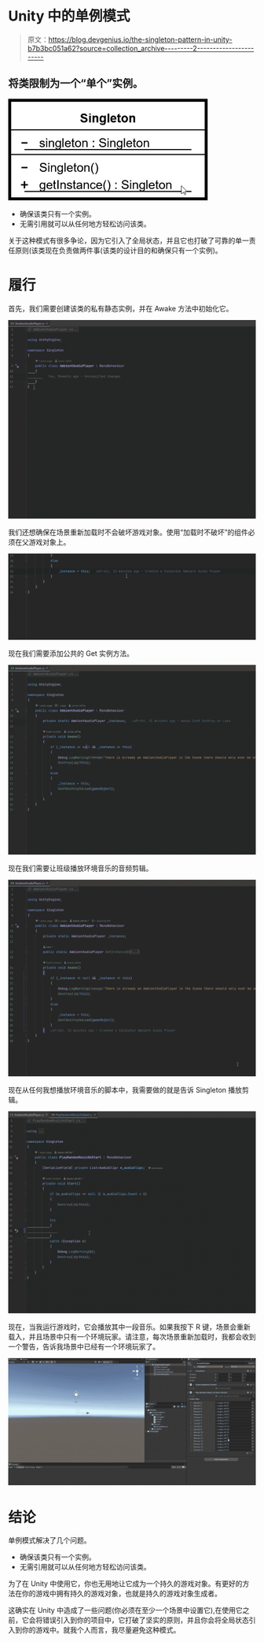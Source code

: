 # Unity 中的单例模式

> 原文：<https://blog.devgenius.io/the-singleton-pattern-in-unity-b7b3bc051a62?source=collection_archive---------2----------------------->

## 将类限制为一个“单个”实例。

![](img/7af9f754e3cbe3b5a0cde7f3b28c1049.png)

*   确保该类只有一个实例。
*   无需引用就可以从任何地方轻松访问该类。

关于这种模式有很多争论，因为它引入了全局状态，并且它也打破了可靠的单一责任原则(该类现在负责做两件事(该类的设计目的和确保只有一个实例)。

# 履行

首先，我们需要创建该类的私有静态实例，并在 Awake 方法中初始化它。

![](img/b55b8df19c8623941edceee5d160961f.png)

我们还想确保在场景重新加载时不会破坏游戏对象。使用“加载时不破坏”的组件必须在父游戏对象上。

![](img/1d5a80efd3d730ccb27580d5c93f8210.png)

现在我们需要添加公共的 Get 实例方法。

![](img/7584420afadfdf0cadbb1fd39948d74a.png)

现在我们需要让班级播放环境音乐的音频剪辑。

![](img/548cfa7e854f47fc2da547820ffc646e.png)

现在从任何我想播放环境音乐的脚本中，我需要做的就是告诉 Singleton 播放剪辑。

![](img/eb1c526f96f957f643d7563c3984bed4.png)

现在，当我运行游戏时，它会播放其中一段音乐。如果我按下 R 键，场景会重新载入，并且场景中只有一个环境玩家。请注意，每次场景重新加载时，我都会收到一个警告，告诉我场景中已经有一个环境玩家了。

![](img/e0348d3fcd3e2b0a2b1690af6b1dc542.png)

# 结论

单例模式解决了几个问题。

*   确保该类只有一个实例。
*   无需引用就可以从任何地方轻松访问该类。

为了在 Unity 中使用它，你也无用地让它成为一个持久的游戏对象。有更好的方法在你的游戏中拥有持久的游戏对象，也就是持久的游戏对象生成者。

这确实在 Unity 中造成了一些问题(你必须在至少一个场景中设置它),在使用它之前，它会将错误引入到你的项目中，它打破了坚实的原则，并且你会将全局状态引入到你的游戏中。就我个人而言，我尽量避免这种模式。